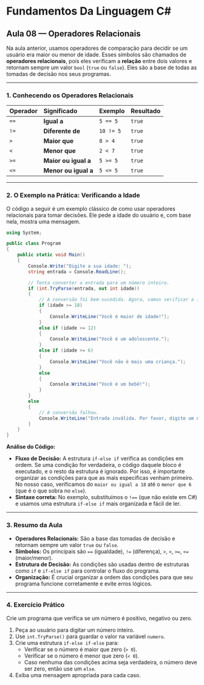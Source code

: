 
# Fundamentos Da Linguagem C#


## **Aula 08 — Operadores Relacionais**

Na aula anterior, usamos operadores de comparação para decidir se um usuário era maior ou menor de idade. Esses símbolos são chamados de **operadores relacionais**, pois eles verificam a **relação** entre dois valores e retornam sempre um valor `bool` (`true` ou `false`). Eles são a base de todas as tomadas de decisão nos seus programas.

-----

### **1. Conhecendo os Operadores Relacionais**

| Operador | Significado | Exemplo | Resultado |
| :--- | :--- | :--- | :--- |
| `==` | **Igual a** | `5 == 5` | `true` |
| `!=` | **Diferente de** | `10 != 5` | `true` |
| `>` | **Maior que** | `8 > 4` | `true` |
| `<` | **Menor que** | `2 < 7` | `true` |
| `>=` | **Maior ou igual a** | `5 >= 5` | `true` |
| `<=` | **Menor ou igual a** | `5 <= 5` | `true` |

-----

### **2. O Exemplo na Prática: Verificando a Idade**

O código a seguir é um exemplo clássico de como usar operadores relacionais para tomar decisões. Ele pede a idade do usuário e, com base nela, mostra uma mensagem.

```csharp
using System;

public class Program
{
    public static void Main()
    {
        Console.Write("Digite a sua idade: ");
        string entrada = Console.ReadLine();

        // Tenta converter a entrada para um número inteiro.
        if (int.TryParse(entrada, out int idade))
        {
            // A conversão foi bem-sucedida. Agora, vamos verificar a idade.
            if (idade >= 18)
            {
                Console.WriteLine("Você é maior de idade!");
            }
            else if (idade >= 12)
            {
                Console.WriteLine("Você é um adolescente.");
            }
            else if (idade >= 6)
            {
                Console.WriteLine("Você não é mais uma criança.");
            }
            else
            {
                Console.WriteLine("Você é um bebê!");
            }
        }
        else
        {
            // A conversão falhou.
            Console.WriteLine("Entrada inválida. Por favor, digite um número.");
        }
    }
}
```

**Análise do Código:**

  * **Fluxo de Decisão:** A estrutura `if-else if` verifica as condições em ordem. Se uma condição for verdadeira, o código daquele bloco é executado, e o resto da estrutura é ignorado. Por isso, é importante organizar as condições para que as mais específicas venham primeiro. No nosso caso, verificamos do `maior ou igual a 18` até o `menor que 6` (que é o que sobra no `else`).
  * **Sintaxe correta:** No exemplo, substituímos o `!==` (que não existe em C\#) e usamos uma estrutura `if-else if` mais organizada e fácil de ler.

-----

### **3. Resumo da Aula**

  * **Operadores Relacionais:** São a base das tomadas de decisão e retornam sempre um valor `true` ou `false`.
  * **Símbolos:** Os principais são `==` (igualdade), `!=` (diferença), `>`, `<`, `>=`, `<=` (maior/menor).
  * **Estrutura de Decisão:** As condições são usadas dentro de estruturas como `if` e `if-else if` para controlar o fluxo do programa.
  * **Organização:** É crucial organizar a ordem das condições para que seu programa funcione corretamente e evite erros lógicos.

-----

### **4. Exercício Prático**

Crie um programa que verifica se um número é positivo, negativo ou zero.

1.  Peça ao usuário para digitar um número inteiro.
2.  Use `int.TryParse()` para guardar o valor na variável `numero`.
3.  Crie uma estrutura `if-else if-else` para:
      * Verificar se o número é maior que zero (`> 0`).
      * Verificar se o número é menor que zero (`< 0`).
      * Caso nenhuma das condições acima seja verdadeira, o número deve ser zero, então use um `else`.
4.  Exiba uma mensagem apropriada para cada caso.

